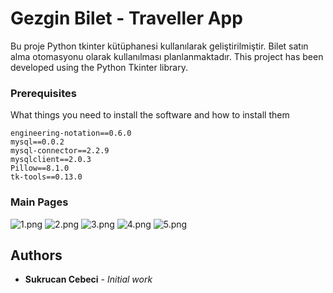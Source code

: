 # Gezgin Bilet - Traveller App

Bu proje Python tkinter kütüphanesi kullanılarak geliştirilmiştir. Bilet satın alma otomasyonu olarak kullanılması planlanmaktadır.
This project has been developed using the Python Tkinter library.


### Prerequisites

What things you need to install the software and how to install them

```
engineering-notation==0.6.0
mysql==0.0.2
mysql-connector==2.2.9
mysqlclient==2.0.3
Pillow==8.1.0
tk-tools==0.13.0
```

### Main Pages

![1.png](https://github.com/sukrucnCbc/traveller-app/blob/master/img/1.png?raw=true)
![2.png](https://github.com/sukrucnCbc/traveller-app/blob/master/img/2.png?raw=true)
![3.png](https://github.com/sukrucnCbc/traveller-app/blob/master/img/3.png?raw=true)
![4.png](https://github.com/sukrucnCbc/traveller-app/blob/master/img/4.png?raw=true)
![5.png](https://github.com/sukrucnCbc/traveller-app/blob/master/img/5.png?raw=true)


## Authors

* **Sukrucan Cebeci** - *Initial work*

